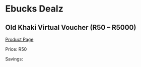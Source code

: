 
# Ebucks Dealz
## Old Khaki Virtual Voucher (R50 – R5000)
[Product Page](https://www.ebucks.com/web/shop/productSelected.do?prodId=261045557&catId=227677169)

Price: R50

Savings: 


	